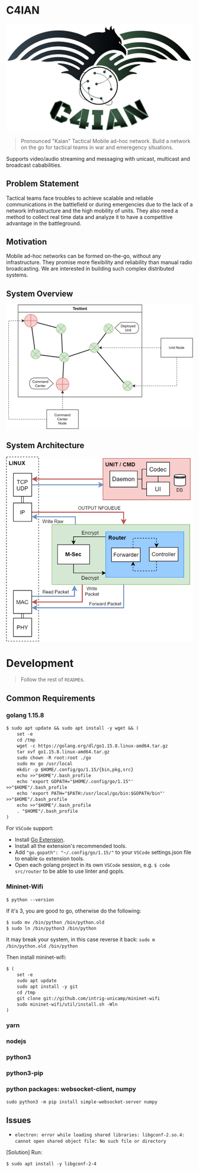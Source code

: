 # C4IAN
![C4IAN Logo](./docs/figures/logo.png)
> Pronounced "Kaian"
Tactical Mobile ad-hoc network.
Build a network on the go for tactical teams in war and emeregency situations.

Supports video/audio streaming and messaging with unicast, multicast and broadcast cababilities.

## Problem Statement
Tactical teams face troubles to achieve scalable and reliable communications in the battlefield or during
emergencies due to the lack of a network infrastructure and the high mobility of units. They also need a
method to collect real time data and analyze it to have a competitive advantage in the battleground.

## Motivation
Mobile ad-hoc networks can be formed on-the-go, without any infrastructure. They promise more
flexibility and reliability than manual radio broadcasting. We are interested in building such complex
distributed systems.

## System Overview
![System Overview](./docs/figures/nodes_diagram.png)

## System Architecture
![System Architecture](./docs/figures/net_stack.png)

# Development
> Follow the rest of `README`s.

## Common Requirements
### golang 1.15.8
```
$ sudo apt update && sudo apt install -y wget && (
    set -e
    cd /tmp
    wget -c https://golang.org/dl/go1.15.8.linux-amd64.tar.gz
    tar xvf go1.15.8.linux-amd64.tar.gz
    sudo chown -R root:root ./go
    sudo mv go /usr/local
    mkdir -p $HOME/.config/go/1.15/{bin,pkg,src}
    echo >>"$HOME"/.bash_profile
    echo 'export GOPATH="$HOME/.config/go/1.15"' >>"$HOME"/.bash_profile
    echo 'export PATH="$PATH:/usr/local/go/bin:$GOPATH/bin"' >>"$HOME"/.bash_profile
    echo >>"$HOME"/.bash_profile
    . "$HOME"/.bash_profile
)
```
For `VSCode` support:
- Install [Go Extension](https://marketplace.visualstudio.com/items?itemName=golang.go).
- Install all the extension's recommended tools.
- Add `"go.gopath": "~/.config/go/1.15/"` to your `VSCode` settings.json file to enable `Go` extension tools.
- Open each golang project in its own `VSCode` session, e.g. `$ code src/router` to be able to use linter and gopls.

### Mininet-Wifi
`$ python --version`

If it's 3, you are good to go, otherwise do the following:

```
$ sudo mv /bin/python /bin/python.old
$ sudo ln /bin/python3 /bin/python
```

It may break your system, in this case reverse it back: `sudo m /bin/python.old /bin/python`

Then install mininet-wifi:

```
$ (
    set -e
    sudo apt update
    sudo apt install -y git
    cd /tmp
    git clone git://github.com/intrig-unicamp/mininet-wifi
    sudo mininet-wifi/util/install.sh -Wln
)
```

### yarn
### nodejs
### python3
### python3-pip
### python packages: websocket-client, numpy
```
sudo python3 -m pip install simple-websocket-server numpy
```

## Issues
- `electron: error while loading shared libraries: libgconf-2.so.4: cannot open shared object file: No such file or directory`

[Solution] Run:
```
$ sudo apt install -y libgconf-2-4
```
